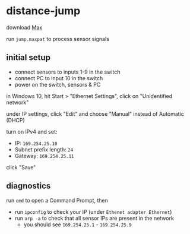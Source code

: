 # distance-jump

download [Max](https://cycling74.com/downloads)

run `jump.maxpat` to process sensor signals

## initial setup

- connect sensors to inputs 1-9 in the switch
- connect PC to input 10 in the switch
- power on the switch, sensors & PC

in Windows 10, hit Start > "Ethernet Settings", click on "Unidentified network"

under IP settings, click "Edit" and choose "Manual" instead of Automatic (DHCP)

turn on IPv4 and set:
- IP: `169.254.25.10`
- Subnet prefix length: `24`
- Gateway: `169.254.25.11`

click "Save"

## diagnostics

run `cmd` to open a Command Prompt, then
- run `ipconfig` to check your IP (under `Ethenet adapter Ethernet`)
- run `arp -a` to check that all sensor IPs are present in the network
    - you should see `169.254.25.1` - `169.254.25.9`
